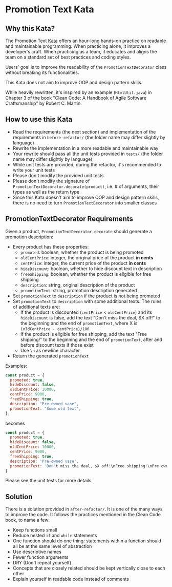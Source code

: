 # Promotion Text Kata

## Why this Kata?

The Promotion Text [Kata](<https://en.wikipedia.org/wiki/Kata_(programming)>) offers an hour-long hands-on practice on readable and maintainable programming. When practicing alone, it improves a developer's craft. When practicing as a team, it educates and aligns the team on a standard set of best practices and coding styles.

Users' goal is to improve the readability of the `PromotionTextDecorator` class without breaking its functionalities.

This Kata does not aim to improve OOP and design pattern skills.

While heavily rewritten, it's inspired by an example (`HtmlUtil.java`) in Chapter 3 of the book "Clean Code: A Handbook of Agile Software Craftsmanship" by Robert C. Martin.

## How to use this Kata

- Read the requirements (the next section) and implementation of the requirements in `before-refactor/` (the folder name may differ slightly by language)
- Rewrite the implementation in a more readable and maintainable way
- Your rewrite should pass all the unit tests provided in `tests/` (the folder name may differ slightly by language)
- While unit tests are provided, during the refactor, it's recommended to write your unit tests
- Please don't modify the provided unit tests
- Please don't modify the signature of `PromotionTextDecorator.decorate(product)`, i.e. # of arguments, their types as well as the return type
- Since this Kata doesn't aim to improve OOP and design pattern skills, there is no need to turn `PromotionTextDecorator` into smaller classes

## PromotionTextDecorator Requirements

Given a product, `PromotionTextDecorator.decorate` should generate a promotion description:

- Every product has these properties:
  - `promoted`: boolean, whether the product is being promoted
  - `oldCentPrice`: integer, the original price of the product **in cents**
  - `centPrice`: integer, the current price of the product **in cents**
  - `hideDiscount`: boolean, whether to hide discount text in description
  - `freeShipping`: boolean, whether the product is eligible for free shipping
  - `description`: string, original description of the product
  - `promotionText`: string, promotion description generated
- Set `promotionText` to `description` if the product is not being promoted
- Set `promotionText` to `description` with some additional texts. The rules of additional texts are:
  - If the product is discounted (`centPrice` < `oldCentPrice`) and its `hideDiscount` is false, add the text "Don't miss the deal, $X off!" to the beginning and the end of `promotionText`, where X is `(oldCentPrice - centPrice)/100`
  - If the product is eligible for free shipping, add the text "Free shipping!" to the beginning and the end of `promotionText`, after and before discount texts if those exist
  - Use `\n` as newline character
- Return the generated `promotionText`

Examples:

```javascript
const product = {
  promoted: true,
  hideDiscount: false,
  oldCentPrice: 10000,
  centPrice: 9000,
  freeShipping: true,
  description: "Pre-owned vase",
  promotionText: "Some old text",
};
```

becomes

```javascript
const product = {
  promoted: true,
  hideDiscount: false,
  oldCentPrice: 10000,
  centPrice: 9000,
  freeShipping: true,
  description: 'Pre-owned vase',
  promotionText: 'Don't miss the deal, $X off!\nFree shipping!\nPre-owned vase\nFree shipping!\nDon't miss the deal, $X off!',
}
```

Please see the unit tests for more details.

## Solution

There is a solution provided in `after-refactor/`. It is one of the many ways to improve the code. It follows the practices mentioned in the Clean Code book, to name a few:

- Keep functions small
- Reduce nested `if` and `while` statements
- One function should do one thing: statements within a function should all be at the same level of abstraction
- Use descriptive names
- Fewer function arguments
- DRY (Don't repeat yourself)
- Concepts that are closely related should be kept vertically close to each other
- Explain yourself in readable code instead of comments
